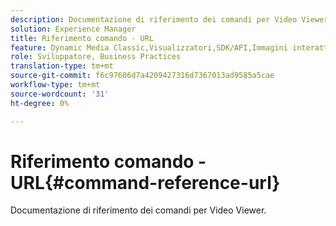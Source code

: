 ```yaml
---
description: Documentazione di riferimento dei comandi per Video Viewer.
solution: Experience Manager
title: Riferimento comando - URL
feature: Dynamic Media Classic,Visualizzatori,SDK/API,Immagini interattive
role: Sviluppatore, Business Practices
translation-type: tm+mt
source-git-commit: f6c97606d7a4209427316d7367013ad9585a5cae
workflow-type: tm+mt
source-wordcount: '31'
ht-degree: 0%

---
```



# Riferimento comando - URL{#command-reference-url}

Documentazione di riferimento dei comandi per Video Viewer.

